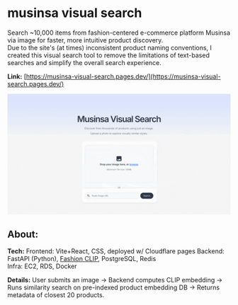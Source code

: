 # musinsa visual search

Search ~10,000 items from fashion-centered e-commerce platform Musinsa via image for faster, more intuitive product discovery.<br>
Due to the site's (at times) inconsistent product naming conventions, I created this visual search tool to remove the limitations of text-based searches and simplify the overall search experience.

**Link:** [https://musinsa-visual-search.pages.dev/](https://musinsa-visual-search.pages.dev/)

<img src="https://github.com/jygheo/musinsa-visual-search/blob/main/demo/demo_gif.gif?raw=true" width="600">

## About:

**Tech:** 
Frontend: Vite+React, CSS, deployed w/ Cloudflare pages
Backend: FastAPI (Python), [Fashion CLIP](https://huggingface.co/patrickjohncyh/fashion-clip), PostgreSQL, Redis  
Infra: EC2, RDS, Docker 

**Details:**
User submits an image → Backend computes CLIP embedding → Runs similarity search on pre-indexed product embedding DB → Returns metadata of closest 20 products.
